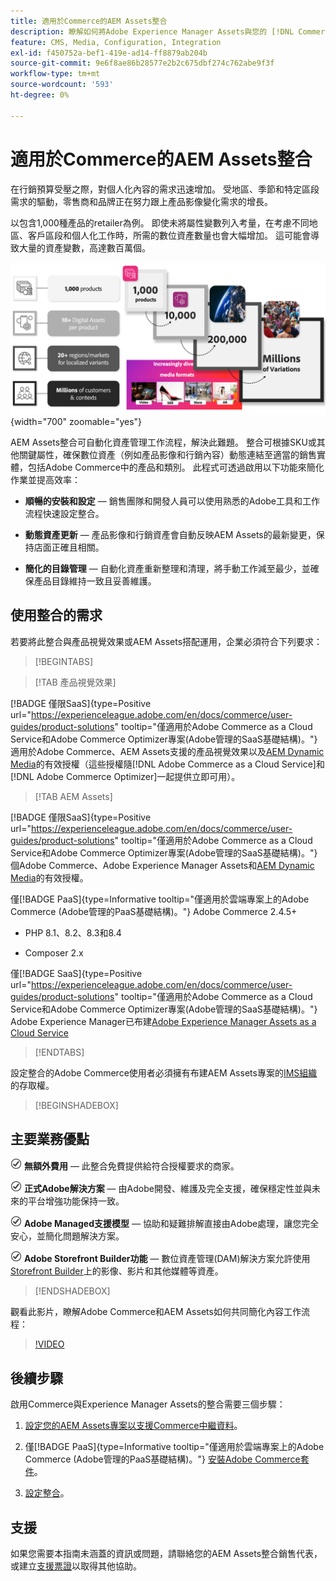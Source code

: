 ```yaml
---
title: 適用於Commerce的AEM Assets整合
description: 瞭解如何將Adobe Experience Manager Assets與您的 [!DNL Commerce] 執行個體整合，以建立和管理Commerce店面的媒體檔案。
feature: CMS, Media, Configuration, Integration
exl-id: f450752a-bef1-419e-ad14-ff8879ab204b
source-git-commit: 9e6f8ae86b28577e2b2c675dbf274c762abe9f3f
workflow-type: tm+mt
source-wordcount: '593'
ht-degree: 0%

---
```


# 適用於Commerce的AEM Assets整合

在行銷預算受壓之際，對個人化內容的需求迅速增加。 受地區、季節和特定區段需求的驅動，零售商和品牌正在努力跟上產品影像變化需求的增長。

以包含1,000種產品的retailer為例。 即使未將屬性變數列入考量，在考慮不同地區、客戶區段和個人化工作時，所需的數位資產數量也會大幅增加。 這可能會導致大量的資產變數，高達數百萬個。

![總覽](assets/product-visuals-example.png){width="700" zoomable="yes"}

AEM Assets整合可自動化資產管理工作流程，解決此難題。 整合可根據SKU或其他關鍵屬性，確保數位資產（例如產品影像和行銷內容）動態連結至適當的銷售實體，包括Adobe Commerce中的產品和類別。 此程式可透過啟用以下功能來簡化作業並提高效率：

* **順暢的安裝和設定** — 銷售團隊和開發人員可以使用熟悉的Adobe工具和工作流程快速設定整合。

* **動態資產更新** — 產品影像和行銷資產會自動反映AEM Assets的最新變更，保持店面正確且相關。

* **簡化的目錄管理** — 自動化資產重新整理和清理，將手動工作減至最少，並確保產品目錄維持一致且妥善維護。

## 使用整合的需求

若要將此整合與產品視覺效果或AEM Assets搭配運用，企業必須符合下列要求：

>[!BEGINTABS]

>[!TAB 產品視覺效果]

[!BADGE 僅限SaaS]{type=Positive url="https://experienceleague.adobe.com/en/docs/commerce/user-guides/product-solutions" tooltip="僅適用於Adobe Commerce as a Cloud Service和Adobe Commerce Optimizer專案(Adobe管理的SaaS基礎結構)。"}適用於Adobe Commerce、AEM Assets支援的產品視覺效果以及[AEM Dynamic Media](https://experienceleague.adobe.com/en/docs/experience-manager-65/content/assets/dynamic/administering-dynamic-media)的有效授權（這些授權隨[!DNL Adobe Commerce as a Cloud Service]和[!DNL Adobe Commerce Optimizer]一起提供立即可用）。

>[!TAB AEM Assets]

[!BADGE 僅限SaaS]{type=Positive url="https://experienceleague.adobe.com/en/docs/commerce/user-guides/product-solutions" tooltip="僅適用於Adobe Commerce as a Cloud Service和Adobe Commerce Optimizer專案(Adobe管理的SaaS基礎結構)。"}個Adobe Commerce、Adobe Experience Manager Assets和[AEM Dynamic Media](https://experienceleague.adobe.com/en/docs/experience-manager-65/content/assets/dynamic/administering-dynamic-media)的有效授權。

僅[!BADGE PaaS]{type=Informative tooltip="僅適用於雲端專案上的Adobe Commerce (Adobe管理的PaaS基礎結構)。"} Adobe Commerce 2.4.5+

* PHP 8.1、8.2、8.3和8.4

* Composer 2.x

僅[!BADGE SaaS]{type=Positive url="https://experienceleague.adobe.com/en/docs/commerce/user-guides/product-solutions" tooltip="僅適用於Adobe Commerce as a Cloud Service和Adobe Commerce Optimizer專案(Adobe管理的SaaS基礎結構)。"} Adobe Experience Manager已布建[Adobe Experience Manager Assets as a Cloud Service](https://experienceleague.adobe.com/zh-hant/docs/experience-manager-cloud-service/content/assets/overview)

>[!ENDTABS]

設定整合的Adobe Commerce使用者必須擁有布建AEM Assets專案的[IMS組織](https://experienceleague.adobe.com/en/docs/core-services/interface/administration/organizations#concept_EA8AEE5B02CF46ACBDAD6A8508646255)的存取權。

>[!BEGINSHADEBOX]

## 主要業務優點

![支票](assets/icon-check.png) **無額外費用** — 此整合免費提供給符合授權要求的商家。

![檢查](assets/icon-check.png) **正式Adobe解決方案** — 由Adobe開發、維護及完全支援，確保穩定性並與未來的平台增強功能保持一致。

![檢查](assets/icon-check.png) **Adobe Managed支援模型** — 協助和疑難排解直接由Adobe處理，讓您完全安心，並簡化問題解決方案。

![檢查](assets/icon-check.png) **Adobe Storefront Builder功能** — 數位資產管理(DAM)解決方案允許使用[Storefront Builder](https://experienceleague.adobe.com/developer/commerce/storefront/merchants/storefront-builder/#userlabs-commerce-genai-product-visuals)上的影像、影片和其他媒體等資產。

>[!ENDSHADEBOX]

觀看此影片，瞭解Adobe Commerce和AEM Assets如何共同簡化內容工作流程：

>[!VIDEO](https://video.tv.adobe.com/v/3447837)

## 後續步驟

啟用Commerce與Experience Manager Assets的整合需要三個步驟：

1. [設定您的AEM Assets專案以支援Commerce中繼資料](get-started/configure-aem.md)。

1. 僅[!BADGE PaaS]{type=Informative tooltip="僅適用於雲端專案上的Adobe Commerce (Adobe管理的PaaS基礎結構)。"} [安裝Adobe Commerce套件](get-started/configure-commerce.md)。

1. [設定整合](get-started/setup-synchronization.md)。

## 支援

如果您需要本指南未涵蓋的資訊或問題，請聯絡您的AEM Assets整合銷售代表，或建立[支援票證](https://experienceleague.adobe.com/docs/commerce-knowledge-base/kb/help-center-guide/magento-help-center-user-guide.html#submit-ticket)以取得其他協助。
